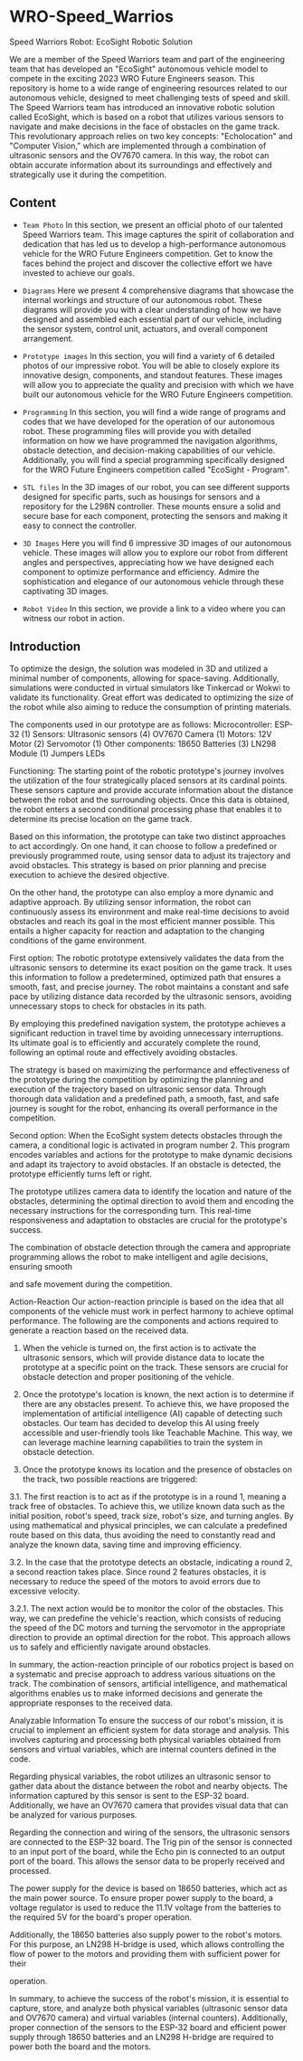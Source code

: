 # WRO-Speed_Warrios

Speed Warriors
Robot: EcoSight
Robotic Solution

We are a member of the Speed ​​Warriors team and part of the engineering team that has developed an "EcoSight" autonomous vehicle model to compete in the exciting 2023 WRO Future Engineers season. This repository is home to a wide range of engineering resources related to our autonomous vehicle, designed to meet challenging tests of speed and skill.
The Speed Warriors team has introduced an innovative robotic solution called EcoSight, which is based on a robot that utilizes various sensors to navigate and make decisions in the face of obstacles on the game track. This revolutionary approach relies on two key concepts: "Echolocation" and "Computer Vision," which are implemented through a combination of ultrasonic sensors and the OV7670 camera. In this way, the robot can obtain accurate information about its surroundings and effectively and strategically use it during the competition.


## Content

* `Team Photo`
In this section, we present an official photo of our talented Speed Warriors team. This image captures the spirit of collaboration and dedication that has led us to develop a high-performance autonomous vehicle for the WRO Future Engineers competition. Get to know the faces behind the project and discover the collective effort we have invested to achieve our goals.

* `Diagrams`
Here we present 4 comprehensive diagrams that showcase the internal workings and structure of our autonomous robot. These diagrams will provide you with a clear understanding of how we have designed and assembled each essential part of our vehicle, including the sensor system, control unit, actuators, and overall component arrangement.

* `Prototype images`
In this section, you will find a variety of 6 detailed photos of our impressive robot. You will be able to closely explore its innovative design, components, and standout features. These images will allow you to appreciate the quality and precision with which we have built our autonomous vehicle for the WRO Future Engineers competition.

* `Programming`
In this section, you will find a wide range of programs and codes that we have developed for the operation of our autonomous robot. These programming files will provide you with detailed information on how we have programmed the navigation algorithms, obstacle detection, and decision-making capabilities of our vehicle. Additionally, you will find a special programming specifically designed for the WRO Future Engineers competition called "EcoSight - Program".

* `STL files`
In the 3D images of our robot, you can see different supports designed for specific parts, such as housings for sensors and a repository for the L298N controller. These mounts ensure a solid and secure base for each component, protecting the sensors and making it easy to connect the controller.

* `3D Images`
Here you will find 6 impressive 3D images of our autonomous vehicle. These images will allow you to explore our robot from different angles and perspectives, appreciating how we have designed each component to optimize performance and efficiency. Admire the sophistication and elegance of our autonomous vehicle through these captivating 3D images.

* `Robot Video`
In this section, we provide a link to a video where you can witness our robot in action. 


## Introduction
To optimize the design, the solution was modeled in 3D and utilized a minimal number of components, allowing for space-saving. Additionally, simulations were conducted in virtual simulators like Tinkercad or Wokwi to validate its functionality. Great effort was dedicated to optimizing the size of the robot while also aiming to reduce the consumption of printing materials.

The components used in our prototype are as follows:
Microcontroller:
ESP-32 (1)
Sensors:
Ultrasonic sensors (4)
OV7670 Camera (1)
Motors:
12V Motor (2)
Servomotor (1)
Other components:
18650 Batteries (3)
LN298 Module (1)
Jumpers
LEDs

Functioning:
The starting point of the robotic prototype's journey involves the utilization of the four strategically placed sensors at its cardinal points. These sensors capture and provide accurate information about the distance between the robot and the surrounding objects. Once this data is obtained, the robot enters a second conditional processing phase that enables it to determine its precise location on the game track.

Based on this information, the prototype can take two distinct approaches to act accordingly. On one hand, it can choose to follow a predefined or previously programmed route, using sensor data to adjust its trajectory and avoid obstacles. This strategy is based on prior planning and precise execution to achieve the desired objective.

On the other hand, the prototype can also employ a more dynamic and adaptive approach. By utilizing sensor information, the robot can continuously assess its environment and make real-time decisions to avoid obstacles and reach its goal in the most efficient manner possible. This entails a higher capacity for reaction and adaptation to the changing conditions of the game environment.

First option: The robotic prototype extensively validates the data from the ultrasonic sensors to determine its exact position on the game track. It uses this information to follow a predetermined, optimized path that ensures a smooth, fast, and precise journey. The robot maintains a constant and safe pace by utilizing distance data recorded by the ultrasonic sensors, avoiding unnecessary stops to check for obstacles in its path.

By employing this predefined navigation system, the prototype achieves a significant reduction in travel time by avoiding unnecessary interruptions. Its ultimate goal is to efficiently and accurately complete the round, following an optimal route and effectively avoiding obstacles.

The strategy is based on maximizing the performance and effectiveness of the prototype during the competition by optimizing the planning and execution of the trajectory based on ultrasonic sensor data. Through thorough data validation and a predefined path, a smooth, fast, and safe journey is sought for the robot, enhancing its overall performance in the competition.

Second option: When the EcoSight system detects obstacles through the camera, a conditional logic is activated in program number 2. This program encodes variables and actions for the prototype to make dynamic decisions and adapt its trajectory to avoid obstacles. If an obstacle is detected, the prototype efficiently turns left or right.

The prototype utilizes camera data to identify the location and nature of the obstacles, determining the optimal direction to avoid them and encoding the necessary instructions for the corresponding turn. This real-time responsiveness and adaptation to obstacles are crucial for the prototype's success.

The combination of obstacle detection through the camera and appropriate programming allows the robot to make intelligent and agile decisions, ensuring smooth

 and safe movement during the competition.

Action-Reaction
Our action-reaction principle is based on the idea that all components of the vehicle must work in perfect harmony to achieve optimal performance. The following are the components and actions required to generate a reaction based on the received data.

1. When the vehicle is turned on, the first action is to activate the ultrasonic sensors, which will provide distance data to locate the prototype at a specific point on the track. These sensors are crucial for obstacle detection and proper positioning of the vehicle.

2. Once the prototype's location is known, the next action is to determine if there are any obstacles present. To achieve this, we have proposed the implementation of artificial intelligence (AI) capable of detecting such obstacles. Our team has decided to develop this AI using freely accessible and user-friendly tools like Teachable Machine. This way, we can leverage machine learning capabilities to train the system in obstacle detection.

3. Once the prototype knows its location and the presence of obstacles on the track, two possible reactions are triggered:

3.1. The first reaction is to act as if the prototype is in a round 1, meaning a track free of obstacles. To achieve this, we utilize known data such as the initial position, robot's speed, track size, robot's size, and turning angles. By using mathematical and physical principles, we can calculate a predefined route based on this data, thus avoiding the need to constantly read and analyze the known data, saving time and improving efficiency.

3.2. In the case that the prototype detects an obstacle, indicating a round 2, a second reaction takes place. Since round 2 features obstacles, it is necessary to reduce the speed of the motors to avoid errors due to excessive velocity.

3.2.1. The next action would be to monitor the color of the obstacles. This way, we can predefine the vehicle's reaction, which consists of reducing the speed of the DC motors and turning the servomotor in the appropriate direction to provide an optimal direction for the robot. This approach allows us to safely and efficiently navigate around obstacles.

In summary, the action-reaction principle of our robotics project is based on a systematic and precise approach to address various situations on the track. The combination of sensors, artificial intelligence, and mathematical algorithms enables us to make informed decisions and generate the appropriate responses to the received data.

Analyzable Information
To ensure the success of our robot's mission, it is crucial to implement an efficient system for data storage and analysis. This involves capturing and processing both physical variables obtained from sensors and virtual variables, which are internal counters defined in the code.

Regarding physical variables, the robot utilizes an ultrasonic sensor to gather data about the distance between the robot and nearby objects. The information captured by this sensor is sent to the ESP-32 board. Additionally, we have an OV7670 camera that provides visual data that can be analyzed for various purposes.

Regarding the connection and wiring of the sensors, the ultrasonic sensors are connected to the ESP-32 board. The Trig pin of the sensor is connected to an input port of the board, while the Echo pin is connected to an output port of the board. This allows the sensor data to be properly received and processed.

The power supply for the device is based on 18650 batteries, which act as the main power source. To ensure proper power supply to the board, a voltage regulator is used to reduce the 11.1V voltage from the batteries to the required 5V for the board's proper operation.

Additionally, the 18650 batteries also supply power to the robot's motors. For this purpose, an LN298 H-bridge is used, which allows controlling the flow of power to the motors and providing them with sufficient power for their

 operation.

In summary, to achieve the success of the robot's mission, it is essential to capture, store, and analyze both physical variables (ultrasonic sensor data and OV7670 camera) and virtual variables (internal counters). Additionally, proper connection of the sensors to the ESP-32 board and efficient power supply through 18650 batteries and an LN298 H-bridge are required to power both the board and the motors.
